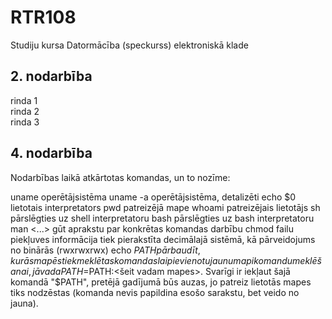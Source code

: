 # RTR108
Studiju kursa Datormācība (speckurss) elektroniskā klade
## 2. nodarbība
rinda 1  
rinda 2  
rinda 3  

## 4. nodarbība
Nodarbības laikā atkārtotas komandas, un to nozīme:

uname      operētājsistēma
uname -a   operētājsistēma, detalizēti
echo $0    lietotais interpretators
pwd        patreizējā mape
whoami     patreizējais lietotājs
sh         pārslēgties uz shell interpretatoru
bash       pārslēgties uz bash interpretatoru
man <...>  gūt aprakstu par konkrētas komandas darbību
chmod      failu piekļuves informācija
           tiek pierakstīta decimālajā sistēmā, kā
           pārveidojums no binārās (rwxrwxrwx)
echo $PATH pārbaudīt, kurās mapēs tiek meklētas komandas
           lai pievienotu jaunu mapi komandu meklēšanai, 
           jāvada PATH=$PATH:<šeit vadam mapes>. Svarīgi
           ir iekļaut šajā komandā "$PATH", pretējā 
           gadījumā būs auzas, jo patreiz lietotās mapes
           tiks nodzēstas (komanda nevis papildina esošo
           sarakstu, bet veido no jauna).
           
